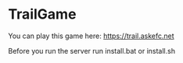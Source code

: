 # TrailGame
You can play this game here: https://trail.askefc.net

Before you run the server run install.bat or install.sh
